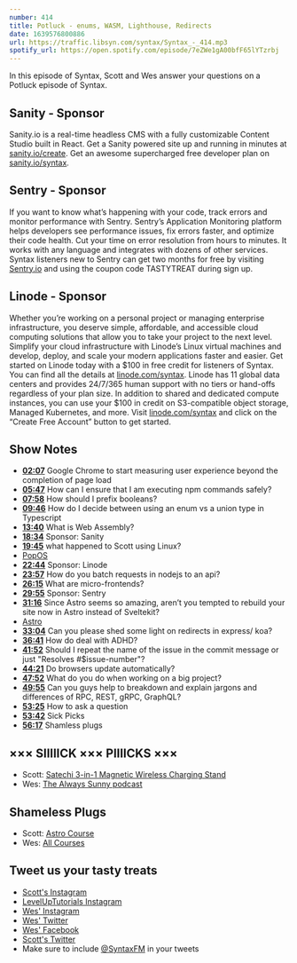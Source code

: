 ```yaml
---
number: 414
title: Potluck - enums, WASM, Lighthouse, Redirects
date: 1639576800886
url: https://traffic.libsyn.com/syntax/Syntax_-_414.mp3
spotify_url: https://open.spotify.com/episode/7eZWe1gA00bfF65lYTzrbj
---
```


In this episode of Syntax, Scott and Wes answer your questions on a Potluck episode of Syntax.

## Sanity - Sponsor

Sanity.io is a real-time headless CMS with a fully customizable Content Studio built in React. Get a Sanity powered site up and running in minutes at [sanity.io/create](https://www.sanity.io/create). Get an awesome supercharged free developer plan on [sanity.io/syntax](https://www.sanity.io/syntax).

## Sentry - Sponsor

If you want to know what’s happening with your code, track errors and monitor performance with Sentry. Sentry’s Application Monitoring platform helps developers see performance issues, fix errors faster, and optimize their code health. Cut your time on error resolution from hours to minutes. It works with any language and integrates with dozens of other services. Syntax listeners new to Sentry can get two months for  free by visiting [Sentry.io](https://sentry.io) and using the coupon code TASTYTREAT during sign up.

## Linode - Sponsor

Whether you’re working on a personal project or managing enterprise infrastructure, you deserve simple, affordable, and accessible cloud computing solutions that allow you to take your project to the next level. Simplify your cloud infrastructure with Linode’s Linux virtual machines and develop, deploy, and scale your modern applications faster and easier. Get started on Linode today with a $100 in free credit for listeners of Syntax. You can find all the details at [linode.com/syntax](https://linode.com/syntax). Linode has 11 global data centers and provides 24/7/365 human support with no tiers or hand-offs regardless of your plan size. In addition to shared and dedicated compute instances, you can use your $100 in credit on S3-compatible object storage, Managed Kubernetes, and more. Visit [linode.com/syntax](https://linode.com/syntax) and click on the “Create Free Account” button to get started.

## Show Notes

* **[02:07](#t=02:07)** Google Chrome to start measuring user experience beyond the completion of page load
* **[05:47](#t=05:47)** How can I ensure that I am executing npm commands safely?
* **[07:58](#t=07:58)** How should I prefix booleans?
* **[09:46](#t=09:46)** How do I decide between using an enum vs a union type in Typescript
* **[13:40](#t=13:40)** What is Web Assembly?
* **[18:34](#t=18:34)** Sponsor: Sanity
* **[19:45](#t=19:45)** what happened to Scott using Linux?
* [PopOS](https://pop.system76.com)
* **[22:44](#t=22:44)** Sponsor: Linode
* **[23:57](#t=23:57)** How do you batch requests in nodejs to an api?
* **[26:15](#t=26:15)** What are micro-frontends?
* **[29:55](#t=29:55)** Sponsor: Sentry
* **[31:16](#t=31:16)** Since Astro seems so amazing, aren’t you tempted to rebuild your site now in Astro instead of Sveltekit?
* [Astro](https://astro.build)
* **[33:04](#t=33:04)** Can you please shed some light on redirects in express/ koa?
* **[36:41](#t=36:41)** How do deal with ADHD?
* **[41:52](#t=41:52)** Should I repeat the name of the issue in the commit message or just "Resolves #$issue-number"?
* **[44:21](#t=44:21)** Do browsers update automatically?
* **[47:52](#t=47:52)** What do you do when working on a big project?
* **[49:55](#t=49:55)** Can you guys help to breakdown and explain jargons and differences of RPC, REST, gRPC, GraphQL?
* **[53:25](#t=53:25)** How to ask a question
* **[53:42](#t=53:42)** Sick Picks
* **[56:17](#t=56:17)** Shamless plugs

## ××× SIIIIICK ××× PIIIICKS ×××

* Scott: [Satechi 3-in-1 Magnetic Wireless Charging Stand](https://www.amazon.com/gp/product/B09LRKZ4BN?ie=UTF8&psc=1&linkCode=sl1&tag=leveluptuts01-20&linkId=2bc4587e9699c9e45cc2431f557c8ce2&language=en_US&ref_=as_li_ss_tl)
* Wes: [The Always Sunny podcast](https://the-always-sunny-podcast.simplecast.com)

## Shameless Plugs

* Scott: [Astro Course](https://www.leveluptutorials.com/pro)
* Wes: [All Courses](https://wesbos.com/courses/)

## Tweet us your tasty treats

* [Scott's Instagram](https://www.instagram.com/stolinski/)
* [LevelUpTutorials Instagram](https://www.instagram.com/LevelUpTutorials/)
* [Wes' Instagram](https://www.instagram.com/wesbos/)
* [Wes' Twitter](https://twitter.com/wesbos)
* [Wes' Facebook](https://www.facebook.com/wesbos.developer)
* [Scott's Twitter](https://twitter.com/stolinski)
* Make sure to include [@SyntaxFM](https://twitter.com/SyntaxFM) in your tweets
